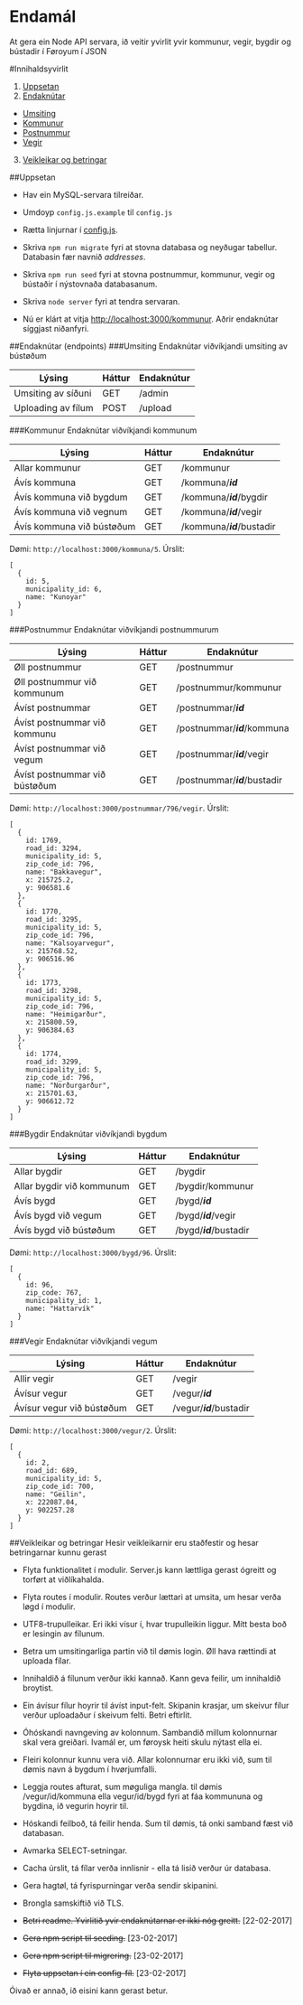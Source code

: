 # Endamál
At gera ein Node API servara, ið veitir yvirlit yvir kommunur, vegir, bygdir og bústadir í Føroyum í JSON

#Innihaldsyvirlit
1. [Uppsetan](https://github.com/signarit/adressur#uppsetan)
2. [Endaknútar](https://github.com/signarit/adressur#endaknútar-endpoints)
  * [Umsiting](https://github.com/signarit/adressur#umsiting)
  * [Kommunur](https://github.com/signarit/adressur#kommunur)
  * [Postnummur](https://github.com/signarit/adressur#postnummur)
  * [Vegir](https://github.com/signarit/adressur#vegir)
3. [Veikleikar og betringar](https://github.com/signarit/adressur#veikleikar-og-betringar)

##Uppsetan
* Hav ein MySQL-servara tilreiðar.

* Umdoyp ```config.js.example``` til ```config.js```

* Rætta linjurnar í [config.js](https://github.com/signarit/adressur/blob/master/config.js).

* Skriva ```npm run migrate``` fyri at stovna databasa og neyðugar tabellur. Databasin fær navnið *addresses*.

* Skriva ```npm run seed``` fyri at stovna postnummur, kommunur, vegir og bústaðir í nýstovnaða databasanum.

* Skriva ```node server``` fyri at tendra servaran.

* Nú er klárt at vitja [http://localhost:3000/kommunur](http://localhost:3000/kommunur). Aðrir endaknútar síggjast niðanfyri.

##Endaknútar (endpoints)
###Umsiting
Endaknútar viðvíkjandi umsiting av bústøðum

| Lýsing | Háttur | Endaknútur
---|---|---
| Umsiting av síðuni | GET | /admin
| Uploading av fílum | POST | /upload

###Kommunur
Endaknútar viðvíkjandi kommunum

| Lýsing | Háttur | Endaknútur
---|---|---
| Allar kommunur | GET | /kommunur
| Ávís kommuna | GET | /kommuna/**_id_**
| Ávís kommuna við bygdum | GET | /kommuna/**_id_**/bygdir
| Ávís kommuna við vegnum | GET | /kommuna/**_id_**/vegir
| Ávís kommuna við bústøðum | GET | /kommuna/**_id_**/bustadir

Dømi: ```http://localhost:3000/kommuna/5```. Úrslit:
```
[
  {
    id: 5,
    municipality_id: 6,
    name: "Kunoyar"
  }
]
```

###Postnummur
Endaknútar viðvíkjandi postnummurum

| Lýsing | Háttur | Endaknútur
---|---|---
| Øll postnummur | GET | /postnummur
| Øll postnummur við kommunum | GET | /postnummur/kommunur
| Ávíst postnummar | GET | /postnummar/**_id_**
| Ávíst postnummar við kommunu | GET | /postnummar/**_id_**/kommuna
| Ávíst postnummar við vegum | GET | /postnummar/**_id_**/vegir
| Ávíst postnummar við bústøðum | GET | /postnummar/**_id_**/bustadir

Dømi: ```http://localhost:3000/postnummar/796/vegir```. Úrslit:
```
[
  {
    id: 1769,
    road_id: 3294,
    municipality_id: 5,
    zip_code_id: 796,
    name: "Bakkavegur",
    x: 215725.2,
    y: 906581.6
  },
  {
    id: 1770,
    road_id: 3295,
    municipality_id: 5,
    zip_code_id: 796,
    name: "Kalsoyarvegur",
    x: 215768.52,
    y: 906516.96
  },
  {
    id: 1773,
    road_id: 3298,
    municipality_id: 5,
    zip_code_id: 796,
    name: "Heimigarður",
    x: 215800.59,
    y: 906384.63
  },
  {
    id: 1774,
    road_id: 3299,
    municipality_id: 5,
    zip_code_id: 796,
    name: "Norðurgarður",
    x: 215701.63,
    y: 906612.72
  }
]
```

###Bygdir
Endaknútar viðvíkjandi bygdum

| Lýsing | Háttur | Endaknútur
---|---|---
| Allar bygdir | GET | /bygdir
| Allar bygdir við kommunum | GET | /bygdir/kommunur
| Ávís bygd | GET | /bygd/**_id_**
| Ávís bygd við vegum | GET | /bygd/**_id_**/vegir
| Ávís bygd við bústøðum | GET | /bygd/**_id_**/bustadir

Dømi: ```http://localhost:3000/bygd/96```. Úrslit:
```
[
  {
    id: 96,
    zip_code: 767,
    municipality_id: 1,
    name: "Hattarvík"
  }
]
```

###Vegir
Endaknútar viðvíkjandi vegum

| Lýsing | Háttur | Endaknútur
---|---|---
| Allir vegir | GET | /vegir
| Ávísur vegur | GET | /vegur/**_id_**
| Ávísur vegur við bústøðum | GET | /vegur/**_id_**/bustadir

Dømi: ```http://localhost:3000/vegur/2```. Úrslit:
```
[
  {
    id: 2,
    road_id: 689,
    municipality_id: 5,
    zip_code_id: 700,
    name: "Geilin",
    x: 222087.04,
    y: 902257.28
  }
]
```

##Veikleikar og betringar
Hesir veikleikarnir eru staðfestir og hesar betringarnar kunnu gerast
* Flyta funktionalitet í modulir. Server.js kann lættliga gerast ógreitt og torført at viðlíkahalda.

* Flyta routes í modulir. Routes verður lættari at umsita, um hesar verða løgd í modulir.

* UTF8-trupulleikar. Eri ikki vísur í, hvar trupulleikin liggur. Mítt besta boð er lesingin av fílunum.

* Betra um umsitingarliga partin við til dømis login. Øll hava rættindi at uploada fílar.

* Innihaldið á fílunum verður ikki kannað. Kann geva feilir, um innihaldið broytist.

* Ein ávísur fílur hoyrir til ávíst input-felt. Skipanin krasjar, um skeivur fílur verður uploadaður í skeivum felti. Betri eftirlit.

* Óhóskandi navngeving av kolonnum. Sambandið millum kolonnurnar skal vera greiðari. Ivamál er, um føroysk heiti skulu nýtast ella ei.

* Fleiri kolonnur kunnu vera við. Allar kolonnurnar eru ikki við, sum til dømis navn á bygdum í hvørjumfalli.

* Leggja routes afturat, sum møguliga mangla. til dømis /vegur/id/kommuna ella vegur/id/bygd fyri at fáa kommununa og bygdina, ið vegurin hoyrir til.

* Hóskandi feilboð, tá feilir henda. Sum til dømis, tá onki samband fæst við databasan.

* Avmarka SELECT-setningar.

* Cacha úrslit, tá fílar verða innlisnir - ella tá lisið verður úr databasa.

* Gera hagtøl, tá fyrispurningar verða sendir skipanini.

* Brongla samskiftið við TLS.

* ~~Betri readme. Yvirlitið yvir endaknútarnar er ikki nóg greitt.~~ [22-02-2017]

* ~~Gera npm script til seeding.~~ [23-02-2017]

* ~~Gera npm script til migrering.~~ [23-02-2017]

* ~~Flyta uppsetan í ein config-fíl.~~ [23-02-2017]

Óivað er annað, ið eisini kann gerast betur.

